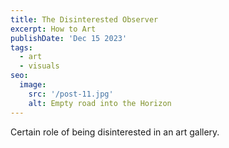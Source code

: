 ```yaml
---
title: The Disinterested Observer
excerpt: How to Art
publishDate: 'Dec 15 2023'
tags:
  - art
  - visuals
seo:
  image:
    src: '/post-11.jpg'
    alt: Empty road into the Horizon
---
```


Certain role of being disinterested in an art gallery. 